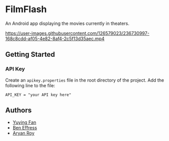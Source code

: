 # FilmFlash
An Android app displaying the movies currently in theaters.



https://user-images.githubusercontent.com/126579023/236730997-168c8cdd-af05-4e82-8af4-2c5f13d35aec.mp4



## Getting Started
### API Key
Create an `apikey.properties` file in the root directory of the project. Add the following line to
the file:
```
API_KEY = "your API key here"
```

## Authors
- [Yuying Fan](https://github.com/fyy26)
- [Ben Effress](https://github.com/Ben-Effress)
- [Aryan Roy](https://github.com/aroy12345)
